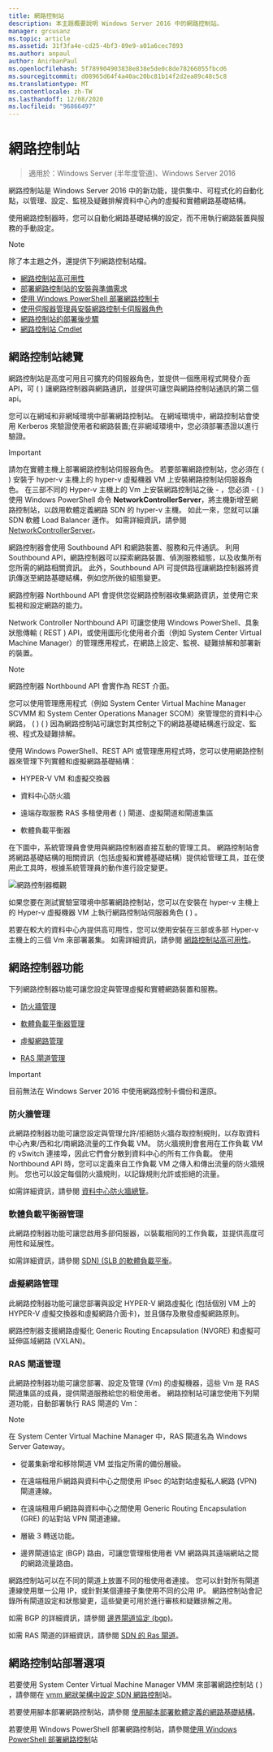 ```yaml
---
title: 網路控制站
description: 本主題概要說明 Windows Server 2016 中的網路控制站。
manager: grcusanz
ms.topic: article
ms.assetid: 31f3fa4e-cd25-4bf3-89e9-a01a6cec7893
ms.author: anpaul
author: AnirbanPaul
ms.openlocfilehash: 5f789904903838e838e5de0c8de78266055fbcd6
ms.sourcegitcommit: d08965d64f4a40ac20bc81b14f2d2ea89c48c5c8
ms.translationtype: MT
ms.contentlocale: zh-TW
ms.lasthandoff: 12/08/2020
ms.locfileid: "96866497"
---
```

# <a name="network-controller"></a>網路控制站

>適用於：Windows Server (半年度管道)、Windows Server 2016

網路控制站是 Windows Server 2016 中的新功能，提供集中、可程式化的自動化點，以管理、設定、監視及疑難排解資料中心內的虛擬和實體網路基礎結構。

使用網路控制器時，您可以自動化網路基礎結構的設定，而不用執行網路裝置與服務的手動設定。

> [!NOTE]
> 除了本主題之外，還提供下列網路控制站檔。
> - [網路控制站高可用性](network-controller-high-availability.md)
> - [部署網路控制站的安裝與準備需求](../../plan/Installation-and-Preparation-Requirements-for-Deploying-Network-Controller.md)
> - [使用 Windows PowerShell 部署網路控制卡](../../deploy/Deploy-Network-Controller-using-Windows-PowerShell.md)
> - [使用伺服器管理員安裝網路控制卡伺服器角色](Install-the-Network-Controller-server-role-using-Server-Manager.md)
> - [網路控制站的部署後步驟](post-deploy-steps-nc.md)
> - [網路控制站 Cmdlet](/powershell/module/networkcontroller/)

## <a name="network-controller-overview"></a><a name="bkmk_overview"></a>網路控制站總覽

網路控制站是高度可用且可擴充的伺服器角色，並提供一個應用程式開發介面 API，可 \( \) 讓網路控制器與網路通訊，並提供可讓您與網路控制站通訊的第二個 api。

您可以在網域和非網域環境中部署網路控制站。 在網域環境中，網路控制站會使用 Kerberos 來驗證使用者和網路裝置;在非網域環境中，您必須部署憑證以進行驗證。

>[!IMPORTANT]
>請勿在實體主機上部署網路控制站伺服器角色。 若要部署網路控制站，您必須在 \( \) 安裝于 hyper-v 主機上的 hyper-v 虛擬機器 VM 上安裝網路控制站伺服器角色。 在三部不同的 Hyper-v 主機上的 Vm 上安裝網路控制站之後 \- ，您必須 \- \( \) 使用 Windows PowerShell 命令 **NetworkControllerServer**，將主機新增至網路控制站，以啟用軟體定義網路 SDN 的 hyper-v 主機。 如此一來，您就可以讓 SDN 軟體 Load Balancer 運作。 如需詳細資訊，請參閱 [NetworkControllerServer](https://technet.microsoft.com/itpro/powershell/windows/network-controller/new-networkcontrollerserver)。

網路控制器會使用 Southbound API 和網路裝置、服務和元件通訊。 利用 Southbound API，網路控制器可以探索網路裝置、偵測服務組態，以及收集所有您所需的網路相關資訊。 此外，Southbound API 可提供路徑讓網路控制器將資訊傳送至網路基礎結構，例如您所做的組態變更。

網路控制器 Northbound API 會提供您從網路控制器收集網路資訊，並使用它來監視和設定網路的能力。

Network Controller Northbound API 可讓您使用 Windows PowerShell、具象狀態傳輸 \( REST \) API，或使用圖形化使用者介面（例如 System Center Virtual Machine Manager）的管理應用程式，在網路上設定、監視、疑難排解和部署新的裝置。

>[!NOTE]
>網路控制器 Northbound API 會實作為 REST 介面。

您可以使用管理應用程式（例如 System Center Virtual Machine Manager SCVMM 和 System Center Operations Manager SCOM）來管理您的資料中心網路， \( \) \( \) 因為網路控制站可讓您對其控制之下的網路基礎結構進行設定、監視、程式及疑難排解。

使用 Windows PowerShell、REST API 或管理應用程式時，您可以使用網路控制器來管理下列實體和虛擬網路基礎結構：

- HYPER-V VM 和虛擬交換器

- 資料中心防火牆

- 遠端存取服務 RAS 多租使用者 \( \) 閘道、虛擬閘道和閘道集區

- 軟體負載平衡器

在下圖中，系統管理員會使用與網路控制器直接互動的管理工具。 網路控制站會將網路基礎結構的相關資訊（包括虛擬和實體基礎結構）提供給管理工具，並在使用此工具時，根據系統管理員的動作進行設定變更。

![網路控制器概觀](../../../media/Network-Controller/NetController_overview.png)

如果您要在測試實驗室環境中部署網路控制站，您可以在安裝在 hyper-v 主機上的 Hyper-v 虛擬機器 VM 上執行網路控制站伺服器角色 \( \) 。

若要在較大的資料中心內提供高可用性，您可以使用安裝在三部或多部 Hyper-v 主機上的三個 Vm 來部署叢集。 如需詳細資訊，請參閱 [網路控制站高可用性](network-controller-high-availability.md)。

## <a name="network-controller-features"></a><a name="bkmk_features"></a>網路控制器功能

下列網路控制器功能可讓您設定與管理虛擬和實體網路裝置和服務。

-   [防火牆管理](#bkmk_firewall)

-   [軟體負載平衡器管理](#bkmk_slb)

-   [虛擬網路管理](#bkmk_virtual)

-   [RAS 閘道管理](#bkmk_gateway)

>[!IMPORTANT]
>目前無法在 Windows Server 2016 中使用網路控制卡備份和還原。

### <a name="firewall-management"></a><a name="bkmk_firewall"></a>防火牆管理

此網路控制器功能可讓您設定與管理允許/拒絕防火牆存取控制規則，以存取資料中心內東/西和北/南網路流量的工作負載 VM。 防火牆規則會套用在工作負載 VM 的 vSwitch 連接埠，因此它們會分散到資料中心的所有工作負載。 使用 Northbound API 時，您可以定義來自工作負載 VM 之傳入和傳出流量的防火牆規則。 您也可以設定每個防火牆規則，以記錄規則允許或拒絕的流量。

如需詳細資訊，請參閱 [資料中心防火牆總覽](../../../sdn/technologies/network-function-virtualization/Datacenter-Firewall-Overview.md)。

### <a name="software-load-balancer-management"></a><a name="bkmk_slb"></a>軟體負載平衡器管理

此網路控制器功能可讓您啟用多部伺服器，以裝載相同的工作負載，並提供高度可用性和延展性。

如需詳細資訊，請參閱 [SDN&#41; &#40;SLB 的軟體負載平衡](../network-function-virtualization/software-load-balancing-for-sdn.md)。

### <a name="virtual-network-management"></a><a name="bkmk_virtual"></a>虛擬網路管理

此網路控制器功能可讓您部署與設定 HYPER-V 網路虛擬化 (包括個別 VM 上的 HYPER-V 虛擬交換器和虛擬網路介面卡)，並且儲存及散發虛擬網路原則。

網路控制器支援網路虛擬化 Generic Routing Encapsulation (NVGRE) 和虛擬可延伸區域網路 (VXLAN)。

### <a name="ras-gateway-management"></a><a name="bkmk_gateway"></a>RAS 閘道管理

此網路控制器功能可讓您部署、設定及管理 (Vm) 的虛擬機器，這些 Vm 是 RAS 閘道集區的成員，提供閘道服務給您的租使用者。 網路控制站可讓您使用下列閘道功能，自動部署執行 RAS 閘道的 Vm：

> [!NOTE]
> 在 System Center Virtual Machine Manager 中，RAS 閘道名為 Windows Server Gateway。

- 從叢集新增和移除閘道 VM 並指定所需的備份層級。

- 在遠端租用戶網路與資料中心之間使用 IPsec 的站對站虛擬私人網路 (VPN) 閘道連線。

- 在遠端租用戶網路與資料中心之間使用 Generic Routing Encapsulation (GRE) 的站對站 VPN 閘道連線。

- 層級 3 轉送功能。

- 邊界閘道協定 (BGP) 路由，可讓您管理租使用者 VM 網路與其遠端網站之間的網路流量路由。

網路控制站可以在不同的閘道上放置不同的租使用者連接。 您可以針對所有閘道連線使用單一公用 IP，或針對某個連接子集使用不同的公用 IP。 網路控制站會記錄所有閘道設定和狀態變更，這些變更可用於進行審核和疑難排解之用。

如需 BGP 的詳細資訊，請參閱 [邊界閘道協定 &#40;bgp&#41;](../../../../remote/remote-access/bgp/Border-Gateway-Protocol-BGP.md)。

如需 RAS 閘道的詳細資訊，請參閱 [SDN 的 Ras 閘道](../../../sdn/technologies/network-function-virtualization/RAS-Gateway-for-SDN.md)。

## <a name="network-controller-deployment-options"></a>網路控制站部署選項

若要使用 System Center Virtual Machine Manager VMM 來部署網路控制站 \( \) ，請參閱在 [vmm 網狀架構中設定 SDN 網路控制](/system-center/vmm/sdn-controller)站。

若要使用腳本部署網路控制站，請參閱 [使用腳本部署軟體定義的網路基礎結構](../../deploy/Deploy-a-Software-Defined-Network-infrastructure-using-scripts.md)。

若要使用 Windows PowerShell 部署網路控制站，請參閱[使用 Windows PowerShell 部署網路控制](../../deploy/Deploy-Network-Controller-using-Windows-PowerShell.md)站
